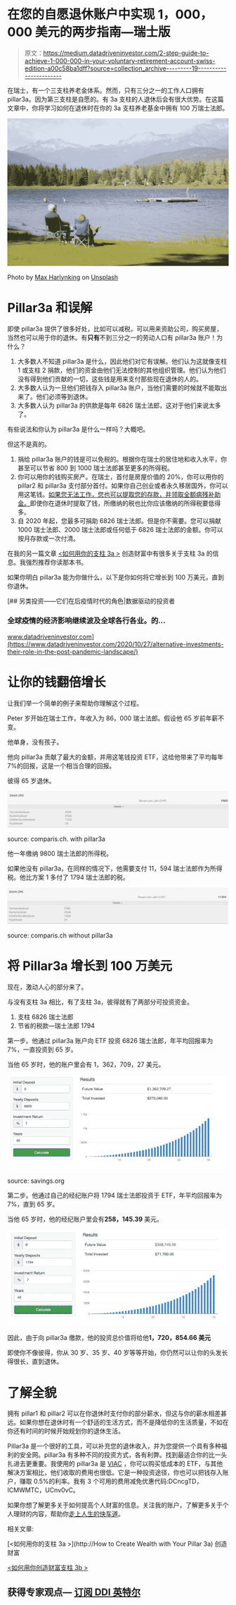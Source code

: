 # 在您的自愿退休账户中实现 1，000，000 美元的两步指南—瑞士版

> 原文：<https://medium.datadriveninvestor.com/2-step-guide-to-achieve-1-000-000-in-your-voluntary-retirement-account-swiss-edition-a00c58ba1dff?source=collection_archive---------19----------------------->

在瑞士，有一个三支柱养老金体系。然而，只有三分之一的工作人口拥有 pillar3a。因为第三支柱是自愿的。有 3a 支柱的人退休后会有很大优势。在这篇文章中，你将学习如何在退休时在你的 3a 支柱养老基金中拥有 100 万瑞士法郎。

![](img/c244b4e941eac7b851fd0302239c27fd.png)

Photo by [Max Harlynking](https://unsplash.com/@harlynkingm?utm_source=unsplash&utm_medium=referral&utm_content=creditCopyText) on [Unsplash](https://unsplash.com/s/photos/retirement?utm_source=unsplash&utm_medium=referral&utm_content=creditCopyText)

# Pillar3a 和误解

即使 pillar3a 提供了很多好处，比如可以减税，可以用来资助公司，购买房屋，当然也可以用于你的退休。有**只有**不到三分之一的劳动人口有 pillar3a 账户！为什么？

1.  大多数人不知道 pillar3a 是什么，因此他们对它有误解。他们认为这就像支柱 1 或支柱 2 捐款，他们的资金由他们无法控制的其他组织管理。他们认为他们没有得到他们贡献的一切，这些钱是用来支付那些现在退休的人的。
2.  大多数人认为一旦他们把钱存入 pillar3a 账户，当他们需要的时候就不能取出来了。他们必须等到退休。
3.  大多数人认为 pillar3a 的供款是每年 6826 瑞士法郎，这对于他们来说太多了。

有些说法和你认为 pillar3a 是什么一样吗？大概吧。

但这不是真的。

1.  捐给 pillar3a 账户的钱是可以免税的。根据你在瑞士的居住地和收入水平，你甚至可以节省 800 到 1000 瑞士法郎甚至更多的所得税。
2.  你可以用你的钱购买房产。在瑞士，首付是房屋价值的 20%，你可以用你的 pillar2 和 pillar3a 支付部分首付。如果你自己创业或者永久移居国外，你可以用这笔钱。[如果您无法工作，您也可以提取您的存款，并领取全额病残补助金。](https://www.ch.ch/en/3rd-pillar/)即使你在退休时提取了钱，所缴纳的税也比你应该缴纳的所得税要低得多。
3.  自 2020 年起，您最多可捐助 6826 瑞士法郎。但是你不需要。您可以捐献 1000 瑞士法郎、2000 瑞士法郎或任何低于 6826 瑞士法郎的金额。你可以按月存款或一次付清。

在我的另一篇文章 [<如何用你的支柱 3a >](https://www.fasttrack.life/blog/how-to-create-wealth-with-your-pillar-3a) 创造财富中有很多关于支柱 3a 的信息。我强烈推荐你读那本书。

如果你明白 pillar3a 能为你做什么，以下是你如何将它增长到 100 万美元，直到你退休。

[](https://www.datadriveninvestor.com/2020/10/27/alternative-investments-their-role-in-the-post-pandemic-landscape/) [## 另类投资——它们在后疫情时代的角色|数据驱动的投资者

### 全球疫情的经济影响继续波及全球各行各业。的…

www.datadriveninvestor.com](https://www.datadriveninvestor.com/2020/10/27/alternative-investments-their-role-in-the-post-pandemic-landscape/) 

# 让你的钱翻倍增长

让我们举一个简单的例子来帮助你理解这个过程。

Peter 岁开始在瑞士工作，年收入为 86，000 瑞士法郎。假设他 65 岁前年薪不变。

他单身，没有孩子。

他向 pillar3a 贡献了最大的金额，并用这笔钱投资 ETF，这给他带来了平均每年 7%的回报，这是一个相当合理的回报。

彼得 65 岁退休。

![](img/ac8e24adb63259fcc0ca9696b84cb3ec.png)

source: comparis.ch. with pillar3a

他一年缴纳 9800 瑞士法郎的所得税。

如果他没有 pillar3a，在同样的情况下，他需要支付 11，594 瑞士法郎作为所得税。他比方案 1 多付了 1794 瑞士法郎的税。

![](img/2cfdbb5a7cba24f3fd832fed54cfe3f9.png)

source: comparis.ch without pillar3a

# 将 Pillar3a 增长到 100 万美元

现在，激动人心的部分来了。

与没有支柱 3a 相比，有了支柱 3a，彼得就有了两部分可投资资金。

1.  支柱 6826 瑞士法郎
2.  节省的税款—瑞士法郎 1794

第一步。他通过 pillar3a 账户向 ETF 投资 6826 瑞士法郎，年平均回报率为 7%，一直投资到 65 岁。

当他 65 岁时，他的账户里会有 1，362，709，27 美元。

![](img/d11df4de7db2ee7968c4d25a63b5f3b4.png)

source: savings.org

第二步。他通过自己的经纪账户将 1794 瑞士法郎投资于 ETF，年平均回报率为 7%，直到 65 岁。

当他 65 岁时，他的经纪账户里会有**258，145.39** 美元。

![](img/7807480ac66c5605dcce130f8fd9e523.png)

因此，由于向 pillar3a 缴款，他的投资总价值将给他**1，720，854.66 美元**

即使你不像彼得，你从 30 岁、35 岁、40 岁等等开始，你仍然可以让你的头发长得很长，直到退休。

# 了解全貌

拥有 pillar1 和 pillar2 可以在你退休时支付你的部分薪水，但这与你的薪水相差甚远。如果你想在退休时有一个舒适的生活方式，而不是降低你的生活质量，不如在你还有时间的时候开始规划你的退休生活。

Pillar3a 是一个很好的工具，可以补充您的退休收入，并为您提供一个具有多种福利的安全网。pillar3a 有多种不同的投资方式，各有利弊。找到最适合你的比一头扎进去更重要。我使用的 pillar3a 是 [VIAC](https://viac.ch/en/) ，你可以购买低成本的 ETF，与其他解决方案相比，他们收取的费用也很低。它是一种投资途径，你也可以把钱存入账户，赚取 0.5%的利率。我有 3 个可用的费用减免优惠代码:DCncgTD，ICMWMTC，UCnv0vC。

如果你想了解更多关于如何提高个人财富的信息。关注我的账户，了解更多关于个人理财的内容，帮助你[走上人生的快车道](https://www.fasttrack.life/)。

相关文章:

[<如何用你的支柱 3a >](http://How to Create Wealth with Your Pillar 3a) 创造财富

[<如何用你创造财富支柱 3b >](https://www.fasttrack.life/blog/how-to-create-wealth-with-you-pillar-3b)

## 获得专家观点— [订阅 DDI 英特尔](https://datadriveninvestor.com/ddi-intel)